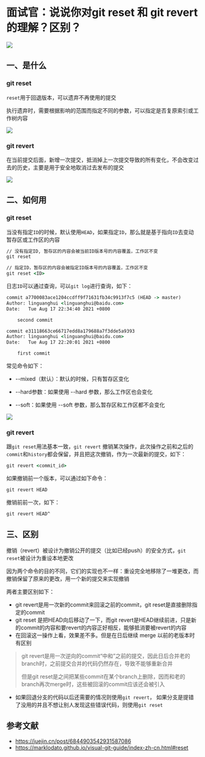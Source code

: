 # 面试官：说说你对git reset 和 git revert 的理解？区别？

![](https://static.vue-js.com/046b4440-ff74-11eb-bc6f-3f06e1491664.png)


## 一、是什么

### git reset

`reset`用于回退版本，可以遗弃不再使用的提交

执行遗弃时，需要根据影响的范围而指定不同的参数，可以指定是否复原索引或工作树内容

 ![](https://static.vue-js.com/ab4d0c00-ff72-11eb-bc6f-3f06e1491664.png)



### git revert

在当前提交后面，新增一次提交，抵消掉上一次提交导致的所有变化，不会改变过去的历史，主要是用于安全地取消过去发布的提交

 ![](https://static.vue-js.com/bd12c290-ff72-11eb-991d-334fd31f0201.png)


## 二、如何用

### git reset

当没有指定`ID`的时候，默认使用`HEAD`，如果指定`ID`，那么就是基于指向`ID`去变动暂存区或工作区的内容

```cmd
// 没有指定ID, 暂存区的内容会被当前ID版本号的内容覆盖，工作区不变
git reset

// 指定ID，暂存区的内容会被指定ID版本号的内容覆盖，工作区不变
git reset <ID> 
```

日志`ID`可以通过查询，可以`git log`进行查询，如下：

```cmd
commit a7700083ace1204ccdff9f71631fb34c9913f7c5 (HEAD -> master)
Author: linguanghui <linguanghui@baidu.com>
Date:   Tue Aug 17 22:34:40 2021 +0800

    second commit

commit e31118663ce66717edd8a179688a7f3dde5a9393
Author: linguanghui <linguanghui@baidu.com>
Date:   Tue Aug 17 22:20:01 2021 +0800

    first commit
```

常见命令如下：

- --mixed（默认）：默认的时候，只有暂存区变化

- --hard参数：如果使用 --hard 参数，那么工作区也会变化

- --soft：如果使用 --soft 参数，那么暂存区和工作区都不会变化

 ![](https://static.vue-js.com/225b41e0-ff73-11eb-bc6f-3f06e1491664.png)



### git revert

跟`git reset`用法基本一致，`git revert` 撤销某次操作，此次操作之前和之后的 `commit`和`history`都会保留，并且把这次撤销，作为一次最新的提交，如下：

```cmd
git revert <commit_id> 
```

如果撤销前一个版本，可以通过如下命令：

```cmd
git revert HEAD
```

撤销前前一次，如下：

```cmd
git revert HEAD^
```

## 三、区别

撤销（revert）被设计为撤销公开的提交（比如已经push）的安全方式，`git reset`被设计为重设本地更改

因为两个命令的目的不同，它们的实现也不一样：重设完全地移除了一堆更改，而撤销保留了原来的更改，用一个新的提交来实现撤销

两者主要区别如下：

- git revert是用一次新的commit来回滚之前的commit，git reset是直接删除指定的commit
- git reset 是把HEAD向后移动了一下，而git revert是HEAD继续前进，只是新的commit的内容和要revert的内容正好相反，能够抵消要被revert的内容
- 在回滚这一操作上看，效果差不多。但是在日后继续 merge 以前的老版本时有区别

> git revert是用一次逆向的commit“中和”之前的提交，因此日后合并老的branch时，之前提交合并的代码仍然存在，导致不能够重新合并
>
> 但是git reset是之间把某些commit在某个branch上删除，因而和老的branch再次merge时，这些被回滚的commit应该还会被引入

- 如果回退分支的代码以后还需要的情况则使用`git revert`， 如果分支是提错了没用的并且不想让别人发现这些错误代码，则使用`git reset`


## 参考文献

- https://juejin.cn/post/6844903542931587086
- https://marklodato.github.io/visual-git-guide/index-zh-cn.html#reset